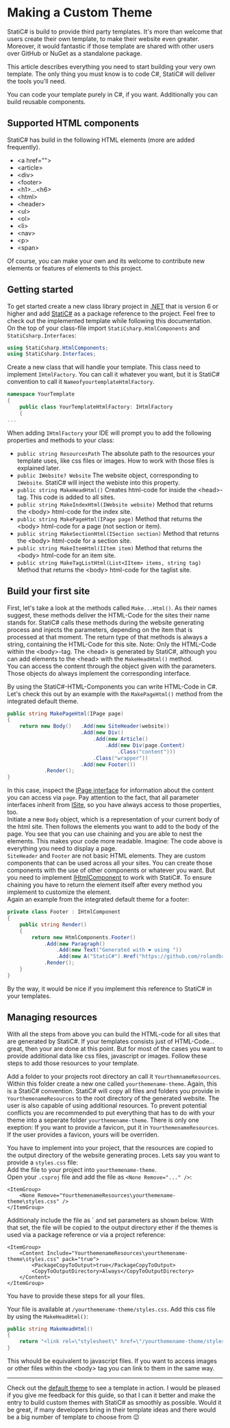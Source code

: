 # Making a Custom Theme

StatiC# is build to provide third party templates.  It's more than welcome that users create their own template, to make their website even greater. Moreover, it would fantastic if those template are shared with other users over GitHub or NuGet as a standalone package.  

This article describes everything you need to start building your very own template. The only thing you must know is to code C#, StatiC# will deliver the tools you'll need.  

You can code your template purely in C#, if you want. Additionally you can build reusable components.

## Supported HTML components

StatiC# has build in the following HTML elements (more are added frequently).  

- \<a href="">
- \<article>
- \<div>
- \<footer>
- \<h1>...\<h6>
- \<html>
- \<header>
- \<ul>
- \<ol>
- \<li>
- \<nav>
- \<p>
- \<span>

Of course, you can make your own and its welcome to contribute new elements or features of elements to this project.  

## Getting started

To get started create a new class library project in [.NET](https://dotnet.microsoft.com/en-us/) that is version 6 or higher and add [StatiC#](https://github.com/rolandbraun-dev/StatiCsharp) as a package reference to the project. Feel free to check out the implemented template while following this documentation.  
On the top of your class-file import `StatiCsharp.HtmlComponents` and `StatiCsharp.Interfaces`:

```C#
using StatiCsharp.HtmlComponents;
using StatiCsharp.Interfaces;
```

Create a new class that will handle your template. This class need to implement `IHtmlFactory`. You can call it whatever you want, but it is StatiC# convention to call it `NameofyourtemplateHtmlFactory`.

```C#
namespace YourTemplate
{
    public class YourTemplateHtmlFactory: IHtmlFactory
    {
...
```

When adding `IHtmlFactory` your IDE will prompt you to add the following properties and methods to your class:  
- `public string ResourcesPath` The absolute path to the resources your template uses, like css files or images. How to work with those files is explained later.
- `public IWebsite? Website` The website object, corresponding to `IWebsite`. StatiC# will inject the webiste into this property.
- `public string MakeHeadHtml()` Creates html-code for inside the \<head>-tag. This code is added to all sites.
- `public string MakeIndexHtml(IWebsite website)` Method that returns the \<body> html-code for the index site.
- `public string MakePageHtml(IPage page)` Method that returns the \<body> html-code for a page (not section or item).
- `public string MakeSectionHtml(ISection section)` Method that returns the \<body> html-code for a section site.
- `public string MakeItemHtml(IItem item)` Method that returns the \<body> html-code for an item site.
- `public string MakeTagListHtml(List<IItem> items, string tag)` Method that returns the \<body> html-code for the taglist site.

## Build your first site

First, let's take a look at the methods called `Make...Html()`. As their names suggest, these methods deliver the HTML-Code for the sites their name stands for. StatiC# calls these methods during the website generating process and injects the parameters, depending on the item that is processed at that moment. The return type of that methods is always a string, containing the HTML-Code for this site. Note: Only the HTML-Code within the \<body>-tag.  The \<head> is generated by StatiC#, although you can add elements to the \<head> with the `MakeHeadHtml()` method.   
You can access the content through the object given with the parameters. Those objects do always implement the corresponding interface.  

By using the StatiC#-HTML-Components you can write HTML-Code in C#. Let's check this out by an example with the `MakePageHtml()` method from the integrated default theme.

```C#
public string MakePageHtml(IPage page)
{
    return new Body()   .Add(new SiteHeader(website))
                        .Add(new Div()
                            .Add(new Article()
                                .Add(new Div(page.Content)
                                    .Class("content")))
                            .Class("wrapper"))
                        .Add(new Footer())
            .Render();
}
```

In this case, inspect the [IPage interface](github.com/rolandbraun-dev/StatiCsharp/blob/master/Sources/Interfaces/IPage.cs) for information about the content you can access via `page`. Pay attention to the fact, that all parameter interfaces inherit from [ISite](github.com/rolandbraun-dev/StatiCsharp/blob/master/Sources/Interfaces/ISite.cs), so you have always access to those properties, too.  
Initiate a new `Body` object, which is a representation of your current body of the html site. Then follows the elements you want to add to the body of the page. You see that you can use chaining and you are able to nest the elements. This makes your code more readable. Imagine: The code above is everything you need to display a page.  
`SiteHeader` and `Footer` are not basic HTML elements. They are custom components that can be used across all your sites. You can create those components with the use of other components or whatever you want. But you need to implement [IHtmlComponent](github.com/rolandbraun-dev/StatiCsharp/blob/master/Sources/Interfaces/IHtmlComponent.cs) to work with StatiC#. To ensure chaining you have to return the element itself after every method you implement to customize the element.  
Again an example from the integrated default theme for a footer:

```C#
private class Footer : IHtmlComponent
{
    public string Render()
    {
        return new HtmlComponents.Footer()
            .Add(new Paragraph()
                .Add(new Text("Generated with ❤️ using "))
                .Add(new A("StatiC#").Href("https://github.com/rolandbraun-dev/StatiCsharp")))
            .Render();
    }
}
```

By the way, it would be nice if you implement this reference to StatiC# in your templates.

## Managing resources

With all the steps from above you can build the HTML-code for all sites that are generated by StatiC#. If your templates consists just of HTML-Code... great, then your are done at this point. But for most of the cases you want to provide additional data like css files, javascript or images. Follow these steps to add those resources to your template.  

Add a folder to your projects root directory an call it `YourthemnameResources`. Within this folder create a new one called `yourthemename-theme`. Again, this is a StatiC# convention. StatiC# will copy all files and folders you provide in `YourthemenameResources` to the root directory of the generated website. The user is also capable of using additional resources. To prevent potential conflicts you are recommended to put everything that has to do with your theme into a seperate folder `yourthemename-theme`. There is only one exeption: If you want to provide a favicon, put it in `YourthemenameResources`. If the user provides a favicon, yours will be overriden.  

You have to implement into your project, that the resources are copied to the output directory of the website generating proces. Lets say you want to provide a `styles.css` file:  
Add the file to your project into `yourthemename-theme`.  
Open your `.csproj` file and add the file as `<None Remove="..." />`:

```
<ItemGroup>
    <None Remove="YourthemenameResources\yourthemename-theme\styles.css" />
</ItemGroup>
```

Additionaly include the file as `<Content Include="..." /> and set parameters as shown below. With that set, the file will be copied to the output directory ether if the themes is used via a package reference or via a project reference:

```
<ItemGroup>
    <Content Include="YourthemenameResources\yourthemename-theme\styles.css" pack="true">
        <PackageCopyToOutput>true</PackageCopyToOutput>
	    <CopyToOutputDirectory>Always</CopyToOutputDirectory>
    </Content>	
</ItemGroup>
```

You have to provide these steps for all your files.  

Your file is available at `/yourthemename-theme/styles.css`. Add this css file by using the `MakeHeadHtml()`:

```C#
public string MakeHeadHtml()
{
    return "<link rel=\"stylesheet\" href=\"/yourthemename-theme/styles.css\">";
}
```

This whould be equivalent to javascript files. If you want to access images or other files within the \<body> tag you can link to them in the same way.

---

Check out the [default theme]() to see a template in action. I would be pleased if you give me feedback for this guide, so that I can it better and make the entry to build custom themes with StatiC# as smoothly as possible. Would it be great, if many developers bring in their template ideas and there would be a big number of template to choose from 😉
